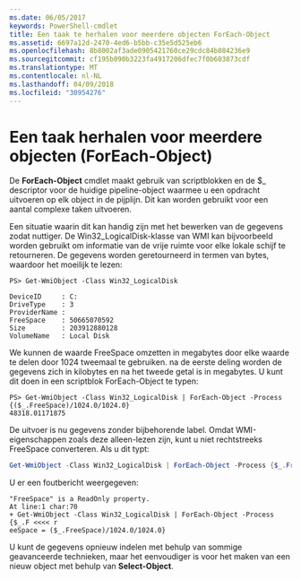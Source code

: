 ```yaml
---
ms.date: 06/05/2017
keywords: PowerShell-cmdlet
title: Een taak te herhalen voor meerdere objecten ForEach-Object
ms.assetid: 6697a12d-2470-4ed6-b5bb-c35e5d525eb6
ms.openlocfilehash: 8b8002af3ade0905421760ce29cdc84b084236e9
ms.sourcegitcommit: cf195b090b3223fa4917206dfec7f0b603873cdf
ms.translationtype: MT
ms.contentlocale: nl-NL
ms.lasthandoff: 04/09/2018
ms.locfileid: "30954276"
---
```

# <a name="repeating-a-task-for-multiple-objects-foreach-object"></a>Een taak herhalen voor meerdere objecten (ForEach-Object)

De **ForEach-Object** cmdlet maakt gebruik van scriptblokken en de $_ descriptor voor de huidige pipeline-object waarmee u een opdracht uitvoeren op elk object in de pijplijn. Dit kan worden gebruikt voor een aantal complexe taken uitvoeren.

Een situatie waarin dit kan handig zijn met het bewerken van de gegevens zodat nuttiger. De Win32_LogicalDisk-klasse van WMI kan bijvoorbeeld worden gebruikt om informatie van de vrije ruimte voor elke lokale schijf te retourneren. De gegevens worden geretourneerd in termen van bytes, waardoor het moeilijk te lezen:

```
PS> Get-WmiObject -Class Win32_LogicalDisk

DeviceID     : C:
DriveType    : 3
ProviderName :
FreeSpace    : 50665070592
Size         : 203912880128
VolumeName   : Local Disk
```

We kunnen de waarde FreeSpace omzetten in megabytes door elke waarde te delen door 1024 tweemaal te gebruiken. na de eerste deling worden de gegevens zich in kilobytes en na het tweede getal is in megabytes. U kunt dit doen in een scriptblok ForEach-Object te typen:

```
PS> Get-WmiObject -Class Win32_LogicalDisk | ForEach-Object -Process {($_.FreeSpace)/1024.0/1024.0}
48318.01171875
```

De uitvoer is nu gegevens zonder bijbehorende label. Omdat WMI-eigenschappen zoals deze alleen-lezen zijn, kunt u niet rechtstreeks FreeSpace converteren. Als u dit typt:

```powershell
Get-WmiObject -Class Win32_LogicalDisk | ForEach-Object -Process {$_.FreeSpace = ($_.FreeSpace)/1024.0/1024.0}
```

U er een foutbericht weergegeven:

```output
"FreeSpace" is a ReadOnly property.
At line:1 char:70
+ Get-WmiObject -Class Win32_LogicalDisk | ForEach-Object -Process {$_.F <<<< r
eeSpace = ($_.FreeSpace)/1024.0/1024.0}
```

U kunt de gegevens opnieuw indelen met behulp van sommige geavanceerde technieken, maar het eenvoudiger is voor het maken van een nieuw object met behulp van **Select-Object**.